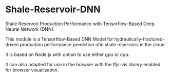 # Shale-Reservoir-DNN

Shale Reservoir Production Performance with Tensorflow-Based Deep Neural Network (DNN).

This module is a Tensorflow-Based DNN Model for hydraulically-fractured-driven production performance prediction ofin shale reservoirs in the cloud.

It is based on Node.js with option to use either gpu or cpu. 

It can also adapted for use in the browser with the tfjs-vis library enabled for browser visualization.
